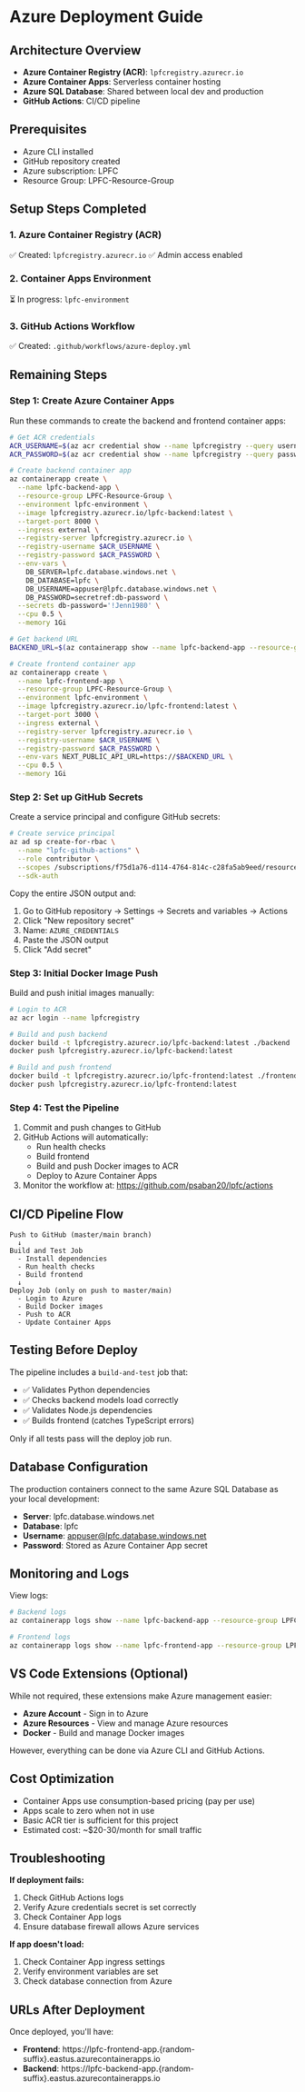 # Azure Deployment Guide

## Architecture Overview

- **Azure Container Registry (ACR)**: `lpfcregistry.azurecr.io`
- **Azure Container Apps**: Serverless container hosting
- **Azure SQL Database**: Shared between local dev and production
- **GitHub Actions**: CI/CD pipeline

## Prerequisites

- Azure CLI installed
- GitHub repository created
- Azure subscription: LPFC
- Resource Group: LPFC-Resource-Group

## Setup Steps Completed

### 1. Azure Container Registry (ACR)
✅ Created: `lpfcregistry.azurecr.io`
✅ Admin access enabled

### 2. Container Apps Environment
⏳ In progress: `lpfc-environment`

### 3. GitHub Actions Workflow
✅ Created: `.github/workflows/azure-deploy.yml`

## Remaining Steps

### Step 1: Create Azure Container Apps

Run these commands to create the backend and frontend container apps:

```bash
# Get ACR credentials
ACR_USERNAME=$(az acr credential show --name lpfcregistry --query username -o tsv)
ACR_PASSWORD=$(az acr credential show --name lpfcregistry --query passwords[0].value -o tsv)

# Create backend container app
az containerapp create \
  --name lpfc-backend-app \
  --resource-group LPFC-Resource-Group \
  --environment lpfc-environment \
  --image lpfcregistry.azurecr.io/lpfc-backend:latest \
  --target-port 8000 \
  --ingress external \
  --registry-server lpfcregistry.azurecr.io \
  --registry-username $ACR_USERNAME \
  --registry-password $ACR_PASSWORD \
  --env-vars \
    DB_SERVER=lpfc.database.windows.net \
    DB_DATABASE=lpfc \
    DB_USERNAME=appuser@lpfc.database.windows.net \
    DB_PASSWORD=secretref:db-password \
  --secrets db-password='!Jenn1980' \
  --cpu 0.5 \
  --memory 1Gi

# Get backend URL
BACKEND_URL=$(az containerapp show --name lpfc-backend-app --resource-group LPFC-Resource-Group --query properties.configuration.ingress.fqdn -o tsv)

# Create frontend container app
az containerapp create \
  --name lpfc-frontend-app \
  --resource-group LPFC-Resource-Group \
  --environment lpfc-environment \
  --image lpfcregistry.azurecr.io/lpfc-frontend:latest \
  --target-port 3000 \
  --ingress external \
  --registry-server lpfcregistry.azurecr.io \
  --registry-username $ACR_USERNAME \
  --registry-password $ACR_PASSWORD \
  --env-vars NEXT_PUBLIC_API_URL=https://$BACKEND_URL \
  --cpu 0.5 \
  --memory 1Gi
```

### Step 2: Set up GitHub Secrets

Create a service principal and configure GitHub secrets:

```bash
# Create service principal
az ad sp create-for-rbac \
  --name "lpfc-github-actions" \
  --role contributor \
  --scopes /subscriptions/f75d1a76-d114-4764-814c-c28fa5ab9eed/resourceGroups/LPFC-Resource-Group \
  --sdk-auth
```

Copy the entire JSON output and:
1. Go to GitHub repository → Settings → Secrets and variables → Actions
2. Click "New repository secret"
3. Name: `AZURE_CREDENTIALS`
4. Paste the JSON output
5. Click "Add secret"

### Step 3: Initial Docker Image Push

Build and push initial images manually:

```bash
# Login to ACR
az acr login --name lpfcregistry

# Build and push backend
docker build -t lpfcregistry.azurecr.io/lpfc-backend:latest ./backend
docker push lpfcregistry.azurecr.io/lpfc-backend:latest

# Build and push frontend
docker build -t lpfcregistry.azurecr.io/lpfc-frontend:latest ./frontend
docker push lpfcregistry.azurecr.io/lpfc-frontend:latest
```

### Step 4: Test the Pipeline

1. Commit and push changes to GitHub
2. GitHub Actions will automatically:
   - Run health checks
   - Build frontend
   - Build and push Docker images to ACR
   - Deploy to Azure Container Apps
3. Monitor the workflow at: https://github.com/psaban20/lpfc/actions

## CI/CD Pipeline Flow

```
Push to GitHub (master/main branch)
  ↓
Build and Test Job
  - Install dependencies
  - Run health checks
  - Build frontend
  ↓
Deploy Job (only on push to master/main)
  - Login to Azure
  - Build Docker images
  - Push to ACR
  - Update Container Apps
```

## Testing Before Deploy

The pipeline includes a `build-and-test` job that:
- ✅ Validates Python dependencies
- ✅ Checks backend models load correctly
- ✅ Validates Node.js dependencies
- ✅ Builds frontend (catches TypeScript errors)

Only if all tests pass will the deploy job run.

## Database Configuration

The production containers connect to the same Azure SQL Database as your local development:
- **Server**: lpfc.database.windows.net
- **Database**: lpfc
- **Username**: appuser@lpfc.database.windows.net
- **Password**: Stored as Azure Container App secret

## Monitoring and Logs

View logs:
```bash
# Backend logs
az containerapp logs show --name lpfc-backend-app --resource-group LPFC-Resource-Group --follow

# Frontend logs
az containerapp logs show --name lpfc-frontend-app --resource-group LPFC-Resource-Group --follow
```

## VS Code Extensions (Optional)

While not required, these extensions make Azure management easier:
- **Azure Account** - Sign in to Azure
- **Azure Resources** - View and manage Azure resources
- **Docker** - Build and manage Docker images

However, everything can be done via Azure CLI and GitHub Actions.

## Cost Optimization

- Container Apps use consumption-based pricing (pay per use)
- Apps scale to zero when not in use
- Basic ACR tier is sufficient for this project
- Estimated cost: ~$20-30/month for small traffic

## Troubleshooting

**If deployment fails:**
1. Check GitHub Actions logs
2. Verify Azure credentials secret is set correctly
3. Check Container App logs
4. Ensure database firewall allows Azure services

**If app doesn't load:**
1. Check Container App ingress settings
2. Verify environment variables are set
3. Check database connection from Azure

## URLs After Deployment

Once deployed, you'll have:
- **Frontend**: https://lpfc-frontend-app.{random-suffix}.eastus.azurecontainerapps.io
- **Backend**: https://lpfc-backend-app.{random-suffix}.eastus.azurecontainerapps.io
